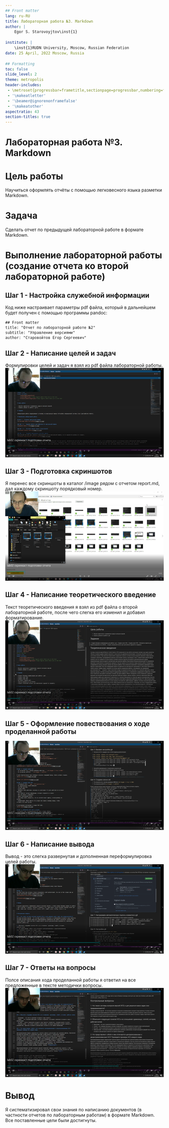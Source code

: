 ```yaml
---
## Front matter
lang: ru-RU
title: Лабораторная работа №3. Markdown
author: |
	Egor S. Starovoyjtov\inst{1}
	
institute: |
	\inst{1}RUDN University, Moscow, Russian Federation
date: 25 April, 2022 Moscow, Russia

## Formatting
toc: false
slide_level: 2
theme: metropolis
header-includes: 
 - \metroset{progressbar=frametitle,sectionpage=progressbar,numbering=fraction}
 - '\makeatletter'
 - '\beamer@ignorenonframefalse'
 - '\makeatother'
aspectratio: 43
section-titles: true
---
```


# Лабораторная работа №3. Markdown

# Цель работы
Научиться оформлять отчёты с помощью легковесного языка разметки Markdown.

# Задача
Сделать отчет по предыдущей лабораторной работе в формате Markdown.

# Выполнение лабораторной работы (создание отчета ко второй лабораторной работе)
## Шаг 1 - Настройка служебной информации

Код ниже настраивает параметры pdf файла, который в дальнейшем будет получен с помощью программы pandoc:
```
## Front matter
title: "Отчет по лабораторной работе №2"
subtitle: "Управление версиями"
author: "Старовойтов Егор Сергеевич"
```

## Шаг 2 - Написание целей и задач
Формулировки целей и задач я взял из pdf файла лабораторной работы.
![Цели и задачи](image//s3_2.png)

## Шаг 3 - Подготовка скриншотов
Я перенес все скриншоты в каталог /image рядом с отчетом report.md, дал каждому скриншоту порядковый номер.
![Подготовка скриншотов](image//s3_3.png)

## Шаг 4 - Написание теоретического введение
Текст теоретического введения я взял из pdf файла о второй лабораторной работе, после чего слегка его изменил и добавил форматирование.
![Теоретическое введение](image//s3_4.png)

## Шаг 5 - Оформление повествования о ходе проделанной работы
![Ход работы](image//s3_6.png)

## Шаг 6 - Написание вывода
Вывод - это слегка развернутая и дополненная переформулировка целей работы.
![Вывод](image//s3_5.png)

## Шаг 7 - Ответы на вопросы
Полсе описания хода проделанной работы я ответил на все предложенные в тексте методички вопросы.
![Ответы на вопросы](image//s3_7.png)

# Вывод
Я систематизировал свои знания по написанию документов (в частности отчетов по лабораторным работам) в формате Markdown. Все поставленные цели были достигнуты.